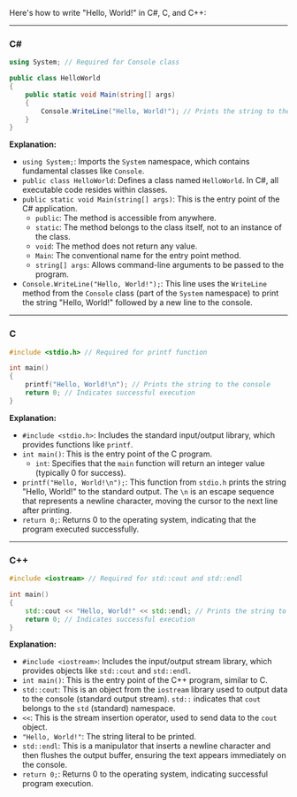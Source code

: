 Here's how to write "Hello, World!" in C#, C, and C++:

---

### C#

```csharp
using System; // Required for Console class

public class HelloWorld
{
    public static void Main(string[] args)
    {
        Console.WriteLine("Hello, World!"); // Prints the string to the console
    }
}
```

**Explanation:**
*   `using System;`: Imports the `System` namespace, which contains fundamental classes like `Console`.
*   `public class HelloWorld`: Defines a class named `HelloWorld`. In C#, all executable code resides within classes.
*   `public static void Main(string[] args)`: This is the entry point of the C# application.
    *   `public`: The method is accessible from anywhere.
    *   `static`: The method belongs to the class itself, not to an instance of the class.
    *   `void`: The method does not return any value.
    *   `Main`: The conventional name for the entry point method.
    *   `string[] args`: Allows command-line arguments to be passed to the program.
*   `Console.WriteLine("Hello, World!");`: This line uses the `WriteLine` method from the `Console` class (part of the `System` namespace) to print the string "Hello, World!" followed by a new line to the console.

---

### C

```c
#include <stdio.h> // Required for printf function

int main()
{
    printf("Hello, World!\n"); // Prints the string to the console
    return 0; // Indicates successful execution
}
```

**Explanation:**
*   `#include <stdio.h>`: Includes the standard input/output library, which provides functions like `printf`.
*   `int main()`: This is the entry point of the C program.
    *   `int`: Specifies that the `main` function will return an integer value (typically 0 for success).
*   `printf("Hello, World!\n");`: This function from `stdio.h` prints the string "Hello, World!" to the standard output. The `\n` is an escape sequence that represents a newline character, moving the cursor to the next line after printing.
*   `return 0;`: Returns 0 to the operating system, indicating that the program executed successfully.

---

### C++

```cpp
#include <iostream> // Required for std::cout and std::endl

int main()
{
    std::cout << "Hello, World!" << std::endl; // Prints the string to the console
    return 0; // Indicates successful execution
}
```

**Explanation:**
*   `#include <iostream>`: Includes the input/output stream library, which provides objects like `std::cout` and `std::endl`.
*   `int main()`: This is the entry point of the C++ program, similar to C.
*   `std::cout`: This is an object from the `iostream` library used to output data to the console (standard output stream). `std::` indicates that `cout` belongs to the `std` (standard) namespace.
*   `<<`: This is the stream insertion operator, used to send data to the `cout` object.
*   `"Hello, World!"`: The string literal to be printed.
*   `std::endl`: This is a manipulator that inserts a newline character and then flushes the output buffer, ensuring the text appears immediately on the console.
*   `return 0;`: Returns 0 to the operating system, indicating successful program execution.